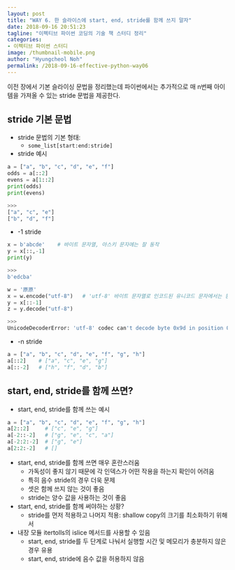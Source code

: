 ```yaml
---
layout: post
title: "WAY 6. 한 슬라이스에 start, end, stride를 함께 쓰지 말자"
date: 2018-09-16 20:51:23
tagline: "이펙티브 파이썬 코딩의 기술 책 스터디 정리"
categories:
- 이펙티브 파이썬 스터디
image: /thumbnail-mobile.png
author: "Hyungcheol Noh"
permalink: /2018-09-16-effective-python-way06
---
```


이전 장에서 기본 슬라이싱 문법을 정리했는데 파이썬에서는 추가적으로 매 n번째 아이템을 가져올 수 있는 stride 문법을 제공한다.

## stride 기본 문법
- stride 문법의 기본 형태:
  - `some_list[start:end:stride]`
- stride 예시

```python
a = ["a", "b", "c", "d", "e", "f"]
odds = a[::2]
evens = a[1::2]
print(odds)
print(evens)

>>>
["a", "c", "e"]
["b", "d", "f"]
```

- -1 stride

```python
x = b'abcde'    # 바이트 문자열, 아스키 문자에는 잘 동작
y = x[::,-1]
print(y)

>>>
b'edcba'
```

```python
w = '原原'
x = w.encode("utf-8")   # 'utf-8' 바이트 문자열로 인코드된 유니코드 문자에서는 동작하지 않음
y = x[::-1]
z = y.decode("utf-8")

>>>
UnicodeDecoderError: 'utf-8' codec can't decode byte 0x9d in position 0: invalid start byte
```

- -n stride

```python
a = ["a", "b", "c", "d", "e", "f", "g", "h"]
a[::2]    # ["a", "c", "e", "g"]
a[::-2]   # ["h", "f", "d", "b"]
```

## start, end, stride를 함께 쓰면?
- start, end, stride를 함께 쓰는 예시

```python
a = ["a", "b", "c", "d", "e", "f", "g", "h"]
a[2::2]     # ["c", "e", "g"]
a[-2::-2]   # ["g", "e", "c", "a"]
a[-2:2:-2]  # ["g", "e"]
a[2:2:-2]   # []
```

- start, end, stride를 함께 쓰면 매우 혼란스러움
  - 가독성이 좋지 않기 때문에 각 인덱스가 어떤 작용을 하는지 확인이 어려움
  - 특히 음수 stride의 경우 더욱 문제
  - 셋은 함께 쓰지 않는 것이 좋음
  - stride는 양수 값을 사용하는 것이 좋음
- start, end, stride를 함께 써야하는 상황?
  - stride를 먼저 적용하고 나머지 적용: shallow copy의 크기를 최소화하기 위해서
- 내장 모듈 itertolls의 islice 메서드를 사용할 수 있음
  - start, end, stride를 두 단계로 나눠서 실행할 시간 및 메모리가 충분하지 않은 경우 유용
  - start, end, stride에 음수 값을 허용하지 않음
